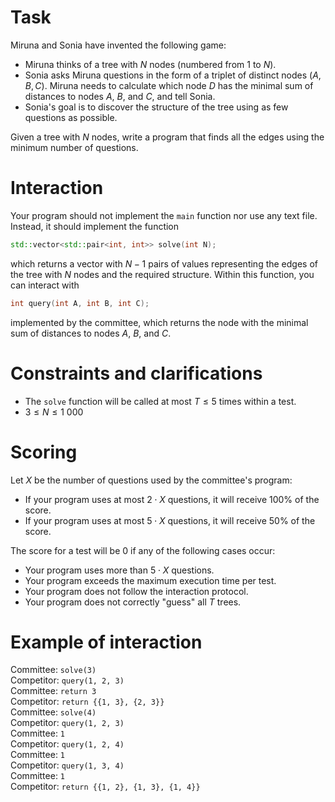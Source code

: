 
# Task

Miruna and Sonia have invented the following game:

* Miruna thinks of a tree with $N$ nodes (numbered from $1$ to $N$).
* Sonia asks Miruna questions in the form of a triplet of distinct nodes $(A, B, C)$. Miruna needs to calculate which node $D$ has the minimal sum of distances to nodes $A$, $B$, and $C$, and tell Sonia.
* Sonia's goal is to discover the structure of the tree using as few questions as possible.

Given a tree with $N$ nodes, write a program that finds all the edges using the minimum number of questions.

# Interaction
Your program should not implement the `main` function nor use any text file. Instead, it should implement the function
```cpp
std::vector<std::pair<int, int>> solve(int N);
```
which returns a vector with $N - 1$ pairs of values representing the edges of the tree with $N$ nodes and the required structure. Within this function, you can interact with
```cpp
int query(int A, int B, int C);
```
implemented by the committee, which returns the node with the minimal sum of distances to nodes $A$, $B$, and $C$.

# Constraints and clarifications
* The `solve` function will be called at most $T \leq 5$ times within a test.
* $3 \leq N \leq 1 \ 000$

# Scoring

Let $X$ be the number of questions used by the committee's program:
* If your program uses at most $2 \cdot X$ questions, it will receive $100\%$ of the score.
* If your program uses at most $5 \cdot X$ questions, it will receive $50\%$ of the score.

The score for a test will be $0$ if any of the following cases occur:
* Your program uses more than $5 \cdot X$ questions.
* Your program exceeds the maximum execution time per test.
* Your program does not follow the interaction protocol.
* Your program does not correctly "guess" all $T$ trees.

# Example of interaction

Committee: `solve(3)`  
Competitor: `query(1, 2, 3)`  
Committee: `return 3`  
Competitor: `return {{1, 3}, {2, 3}}`  
Committee: `solve(4)`  
Competitor: `query(1, 2, 3)`  
Committee: `1`  
Competitor: `query(1, 2, 4)`  
Committee: `1`  
Competitor: `query(1, 3, 4)`  
Committee: `1`  
Competitor: `return {{1, 2}, {1, 3}, {1, 4}}`
